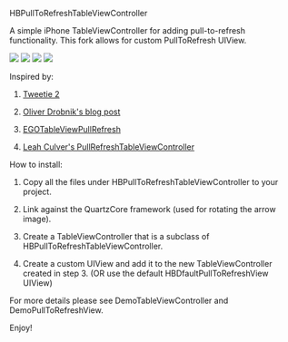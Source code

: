 HBPullToRefreshTableViewController

A simple iPhone TableViewController for adding pull-to-refresh functionality. This fork allows for custom PullToRefresh UIView.

![](http://s3.amazonaws.com/leah.baconfile.com/blog/refresh-small-1.png)
![](http://s3.amazonaws.com/leah.baconfile.com/blog/refresh-small-2.png)
![](http://s3.amazonaws.com/leah.baconfile.com/blog/refresh-small-3.png)
![](http://s3.amazonaws.com/leah.baconfile.com/blog/refresh-small-4.png)

Inspired by:
1. [Tweetie 2](http://www.atebits.com/tweetie-iphone/)

2. [Oliver Drobnik's blog post](http://www.drobnik.com/touch/2009/12/how-to-make-a-pull-to-reload-tableview-just-like-tweetie-2/)

3. [EGOTableViewPullRefresh](http://github.com/enormego/EGOTableViewPullRefresh)

4. [Leah Culver's PullRefreshTableViewController](https://raw.github.com/leah/PullToRefresh)



How to install:

1. Copy all the files under HBPullToRefreshTableViewController to your project.

2. Link against the QuartzCore framework (used for rotating the arrow image).

3. Create a TableViewController that is a subclass of HBPullToRefreshTableViewController.

4. Create a custom UIView<HBPullToRefreshView> and add it to the new TableViewController created in step 3. (OR use the default HBDfaultPullToRefreshView UIView)

For more details please see DemoTableViewController and DemoPullToRefreshView.

Enjoy!
